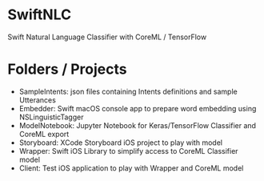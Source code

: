 # SwiftNLC
Swift Natural Language Classifier with CoreML / TensorFlow

# Folders / Projects

- SampleIntents: json files containing Intents definitions and sample Utterances
- Embedder: Swift macOS console app to prepare word embedding using NSLinguisticTagger
- ModelNotebook: Jupyter Notebook for Keras/TensorFlow Classifier and CoreML export
- Storyboard: XCode Storyboard iOS project to play with model
- Wrapper: Swift iOS Library to simplify access to CoreML Classifier model
- Client: Test iOS application to play with Wrapper and CoreML model




